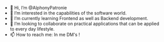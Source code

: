 - 👋 Hi, I’m @AlphonyPatronie
- 👀 I’m interested in the capabilities of the software world. 
- 🌱 I’m currently learning Frontend as well as Backend development.
- 💞️ I’m looking to collaborate on practical applications that can be applied to every day lifestyle.
- 📫 How to reach me: In me DM's !

<!---
AlphonyPatronie/AlphonyPatronie is a ✨ special ✨ repository because its `README.md` (this file) appears on your GitHub profile.
You can click the Preview link to take a look at your changes.
--->

